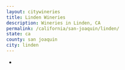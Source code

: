 ```yaml
---
layout: citywineries
title: Linden Wineries
description: Wineries in Linden, CA
permalink: /california/san-joaquin/linden/
state: ca
county: san joaquin
city: linden
---
```

-
